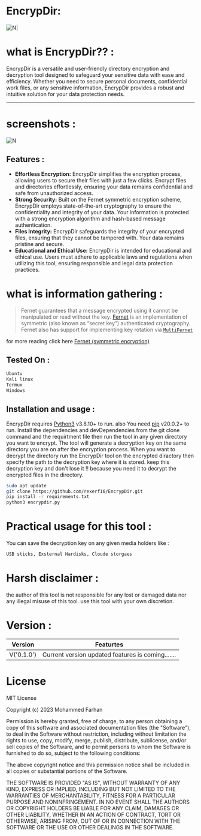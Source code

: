# EncrypDir:


![N|](https://i.imgur.com/BfDZYgU.png)

# what is EncrypDir?? :
EncrypDir is a versatile and user-friendly directory encryption and decryption tool designed to safeguard your sensitive data with ease and efficiency. Whether you need to secure personal documents, confidential work files, or any sensitive information, EncrypDir provides a robust and intuitive solution for your data protection needs.
___
# screenshots :
![N](https://i.imgur.com/fFe9aHL.png)

## Features :

- **Effortless Encryption:** EncrypDir simplifies the encryption process, allowing users to secure their files with just a few clicks. Encrypt files and directories effortlessly, ensuring your data remains confidential and safe from unauthorized access.
- **Strong Security:** Built on the Fernet symmetric encryption scheme, EncrypDir employs state-of-the-art cryptography to ensure the confidentiality and integrity of your data. Your information is protected with a strong encryption algorithm and hash-based message authentication.
- **Files Integrity:** EncrypDir safeguards the integrity of your encrypted files, ensuring that they cannot be tampered with. Your data remains pristine and secure.
- **Educational and Ethical Use:** EncrypDir is intended for educational and ethical use. Users must adhere to applicable laws and regulations when utilizing this tool, ensuring responsible and legal data protection practices.

# what is information gathering :

> Fernet guarantees that a message encrypted using it cannot be manipulated or read without the key. [Fernet](https://github.com/fernet/spec/) is an implementation of symmetric (also known as “secret key”) authenticated cryptography. Fernet also has support for implementing key rotation via [`MultiFernet`](https://cryptography.io/en/latest/fernet/#cryptography.fernet.MultiFernet "cryptography.fernet.MultiFernet")

for more reading click here [Fernet (symmetric encryption)](https://cryptography.io/en/latest/fernet/)



## Tested On :
```sh
Ubuntu
Kali linux 
Termux
Windows
```

## Installation and usage  :

EncrypDir requires [Python3](https://www.python.org/downloads/release/python-3810/) v3.8.10+ to run.
also You need [pip](https://pypi.org/project/pip/) v20.0.2+ to run.
Install the dependencies and devDependencies from the git clone command and the requirtment file then run the tool in any given directory you want to encrypt.
The tool will generate a decryption key on the same directory you are on after the encryption process.
When you want to decrypt the directory run the EncrypDir tool on the encrypted diractory then specify the path to the decryption key where it is stored.
keep this decryption key and don't lose it !! because you need it to decrypt the encrypted files in the directory.

```sh
sudo apt update
git clone https://github.com/rexerf16/EncrypDir.git
pip install -r requirements.txt
python3 encrypdir.py
```
# Practical usage for this tool :
You can save the decryption key on any given media holders like :
```sh
USB sticks, Exsternal Hardisks, Cloude storgaes 
```
# Harsh disclaimer  :
the author of this tool is not responsible for any lost or damaged data nor any illegal misuse of this tool. use this tool with your own discretion. 


# Version :
| Version    | Featurtes                                                                                                                                                                                                                                                          |
|------------|--------------------------------------------------------------------------------------------------------------------------------------------------------------------------------------------------------------------------------------------------------------------|
| V('0.1.0') | Current version updated features is coming....... |


# License
MIT License

Copyright (c) 2023 Mohammed Farhan

Permission is hereby granted, free of charge, to any person obtaining a copy
of this software and associated documentation files (the "Software"), to deal
in the Software without restriction, including without limitation the rights
to use, copy, modify, merge, publish, distribute, sublicense, and/or sell
copies of the Software, and to permit persons to whom the Software is
furnished to do so, subject to the following conditions:

The above copyright notice and this permission notice shall be included in all
copies or substantial portions of the Software.

THE SOFTWARE IS PROVIDED "AS IS", WITHOUT WARRANTY OF ANY KIND, EXPRESS OR
IMPLIED, INCLUDING BUT NOT LIMITED TO THE WARRANTIES OF MERCHANTABILITY,
FITNESS FOR A PARTICULAR PURPOSE AND NONINFRINGEMENT. IN NO EVENT SHALL THE
AUTHORS OR COPYRIGHT HOLDERS BE LIABLE FOR ANY CLAIM, DAMAGES OR OTHER
LIABILITY, WHETHER IN AN ACTION OF CONTRACT, TORT OR OTHERWISE, ARISING FROM,
OUT OF OR IN CONNECTION WITH THE SOFTWARE OR THE USE OR OTHER DEALINGS IN THE
SOFTWARE.
